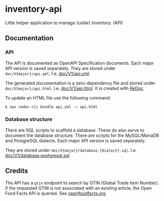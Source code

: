# inventory-api
Little helper application to manage (cellar) inventory. (API)

## Documentation

### API

The API is documented as OpenAPI Specification documents. Each major API version is saved separately.
They are stored under `doc/V{major}/api.yml`. I.e. [doc/V1/api.yml](./doc/V1/api.yml).

The generated documentation is a zero-dependency file and stored under `doc/V{major}/api.html`.
I.e. [doc/V1/api.html](./doc/V1/api.html). It is created with [ReDoc](https://github.com/Redocly/redoc).

To update an HTML file use the following command:

```bash
$ npx redoc-cli bundle api.yml -o api.html
```

### Database structure

There are SQL scripts to scaffold a database. These do also serve to document the database structure.
There are scripts for the MySQL/MariaDB and PostgreSQL dialects. Each major API version is saved separately.

They are stored under `doc/V{major}/database.{dialect}.sql`.
I.e. [doc/V1/database.postgresql.sql](./doc/V1/database.postgresql.sql).

## Credits

The API has a `gtin` endpoint to search by GTIN (Global Trade Item Number).
If the requested GTIN is not associated with an existing article,
the Open Food Facts API is queried. See [openfoodfacts.org](https://world.openfoodfacts.org/)
